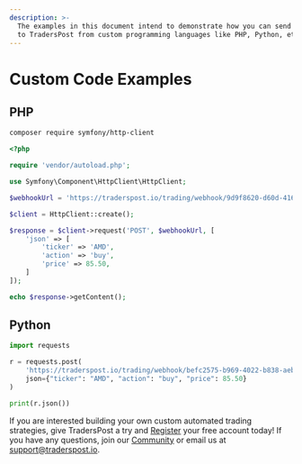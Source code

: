 ```yaml
---
description: >-
  The examples in this document intend to demonstrate how you can send signals
  to TradersPost from custom programming languages like PHP, Python, etc.
---
```


# Custom Code Examples

## PHP

```bash
composer require symfony/http-client
```

```php
<?php

require 'vendor/autoload.php';

use Symfony\Component\HttpClient\HttpClient;

$webhookUrl = 'https://traderspost.io/trading/webhook/9d9f8620-d60d-416e-827e-0ec01ef93532/9b5b8c4264421f5515fd4fcb6571af50';

$client = HttpClient::create();

$response = $client->request('POST', $webhookUrl, [
    'json' => [
        'ticker' => 'AMD',
        'action' => 'buy',
        'price' => 85.50,
    ]
]);

echo $response->getContent();
```

## Python

```python
import requests

r = requests.post(
    'https://traderspost.io/trading/webhook/befc2575-b969-4022-b838-aebbf0873956/a1b8209cfe8e8c7342aeea7fc1319b6a',
    json={"ticker": "AMD", "action": "buy", "price": 85.50}
)

print(r.json())

```

If you are interested building your own custom automated trading strategies, give TradersPost a try and [Register](https://traderspost.io/register) your free account today! If you have any questions, join our [Community](https://traderspost.io/community) or email us at [support@traderspost.io](mailto:support@traderspost.io).
